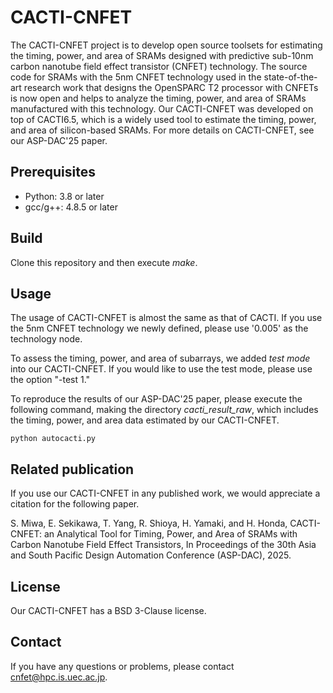# CACTI-CNFET
The CACTI-CNFET project is to develop open source toolsets for estimating the timing, power, and area of SRAMs designed with predictive sub-10nm carbon nanotube field effect transistor (CNFET) technology. The source code for SRAMs with the 5nm CNFET technology used in the state-of-the-art research work that designs the OpenSPARC T2 processor with CNFETs is now open and helps to analyze the timing, power, and area of SRAMs manufactured with this technology. Our CACTI-CNFET was developed on top of CACTI6.5, which is a widely used tool to estimate the timing, power, and area of silicon-based SRAMs. For more details on CACTI-CNFET, see our ASP-DAC'25 paper.

## Prerequisites
- Python: 3.8 or later
- gcc/g++: 4.8.5 or later

## Build
Clone this repository and then execute *make*.

## Usage
The usage of CACTI-CNFET is almost the same as that of CACTI. If you use the 5nm CNFET technology we newly defined, please use '0.005' as the technology node.

To assess the timing, power, and area of subarrays, we added *test mode* into our CACTI-CNFET. If you would like to use the test mode, please use the option "-test 1." 

To reproduce the results of our ASP-DAC'25 paper, please execute the following command, making the directory *cacti_result_raw*, which includes the timing, power, and area data estimated by our CACTI-CNFET. 

```
python autocacti.py
```

## Related publication
If you use our CACTI-CNFET in any published work, we would appreciate a citation for the following paper.

S. Miwa, E. Sekikawa, T. Yang, R. Shioya, H. Yamaki, and H. Honda, CACTI-CNFET: an Analytical Tool for Timing, Power, and Area of SRAMs with Carbon Nanotube Field Effect Transistors, In Proceedings of the 30th Asia and South Pacific Design Automation Conference (ASP-DAC), 2025.

## License
Our CACTI-CNFET has a BSD 3-Clause license.

## Contact
If you have any questions or problems, please contact cnfet@hpc.is.uec.ac.jp.
